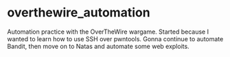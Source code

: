 # overthewire_automation

Automation practice with the OverTheWire wargame. Started because I wanted to learn how to use SSH over pwntools.
Gonna continue to automate Bandit, then move on to Natas and automate some web exploits. 
